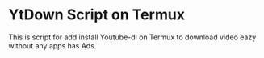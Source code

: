 # YtDown Script on Termux
This is script for add install Youtube-dl on Termux to download video eazy without any apps has Ads.
